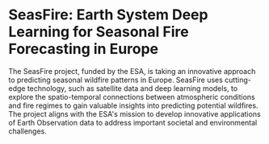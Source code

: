 # SeasFire: Earth System Deep Learning for Seasonal Fire Forecasting in Europe

The SeasFire project, funded by the ESA, is taking an innovative approach to predicting seasonal wildfire patterns in Europe. SeasFire uses cutting-edge technology, such as satellite data and deep learning models, to explore the spatio-temporal connections between atmospheric conditions and fire regimes to gain valuable insights into predicting potential wildfires. The project aligns with the ESA's mission to develop innovative applications of Earth Observation data to address important societal and environmental challenges. 
